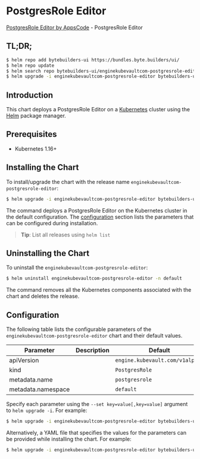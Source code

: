 # PostgresRole Editor

[PostgresRole Editor by AppsCode](https://byte.builders) - PostgresRole Editor

## TL;DR;

```bash
$ helm repo add bytebuilders-ui https://bundles.byte.builders/ui/
$ helm repo update
$ helm search repo bytebuilders-ui/enginekubevaultcom-postgresrole-editor --version=v0.3.1
$ helm upgrade -i enginekubevaultcom-postgresrole-editor bytebuilders-ui/enginekubevaultcom-postgresrole-editor -n default --create-namespace --version=v0.3.1
```

## Introduction

This chart deploys a PostgresRole Editor on a [Kubernetes](http://kubernetes.io) cluster using the [Helm](https://helm.sh) package manager.

## Prerequisites

- Kubernetes 1.16+

## Installing the Chart

To install/upgrade the chart with the release name `enginekubevaultcom-postgresrole-editor`:

```bash
$ helm upgrade -i enginekubevaultcom-postgresrole-editor bytebuilders-ui/enginekubevaultcom-postgresrole-editor -n default --create-namespace --version=v0.3.1
```

The command deploys a PostgresRole Editor on the Kubernetes cluster in the default configuration. The [configuration](#configuration) section lists the parameters that can be configured during installation.

> **Tip**: List all releases using `helm list`

## Uninstalling the Chart

To uninstall the `enginekubevaultcom-postgresrole-editor`:

```bash
$ helm uninstall enginekubevaultcom-postgresrole-editor -n default
```

The command removes all the Kubernetes components associated with the chart and deletes the release.

## Configuration

The following table lists the configurable parameters of the `enginekubevaultcom-postgresrole-editor` chart and their default values.

|     Parameter      | Description |                  Default                   |
|--------------------|-------------|--------------------------------------------|
| apiVersion         |             | <code>engine.kubevault.com/v1alpha1</code> |
| kind               |             | <code>PostgresRole</code>                  |
| metadata.name      |             | <code>postgresrole</code>                  |
| metadata.namespace |             | <code>default</code>                       |


Specify each parameter using the `--set key=value[,key=value]` argument to `helm upgrade -i`. For example:

```bash
$ helm upgrade -i enginekubevaultcom-postgresrole-editor bytebuilders-ui/enginekubevaultcom-postgresrole-editor -n default --create-namespace --version=v0.3.1 --set apiVersion=engine.kubevault.com/v1alpha1
```

Alternatively, a YAML file that specifies the values for the parameters can be provided while
installing the chart. For example:

```bash
$ helm upgrade -i enginekubevaultcom-postgresrole-editor bytebuilders-ui/enginekubevaultcom-postgresrole-editor -n default --create-namespace --version=v0.3.1 --values values.yaml
```
